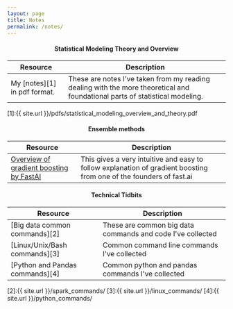```yaml
---
layout: page
title: Notes
permalink: /notes/
---
```


<center> <h4> Statistical Modeling Theory and Overview </h4> </center>

| Resource      | Description |
| ----------- | ----------- |
| My [notes][1] in pdf format.| These are notes I've taken from my reading dealing with the more theoretical and foundational parts of statistical modeling.         |

[1]:{{ site.url }}/pdfs/statistical_modeling_overview_and_theory.pdf

<center> <h4> Ensemble methods </h4> </center> 

| Resource      | Description |
| ----------- | ----------- |
| [Overview of gradient boosting by FastAI](https://explained.ai/gradient-boosting/index.html)  | This gives a very intuitive and easy to follow explanation of gradient boosting from one of the founders of fast.ai|

<center> <h4> Technical Tidbits </h4> </center>

| Resource      | Description |
| ----------- | ----------- |
| [Big data common commands][2]  | These are common big data commands and code I've collected |
| [Linux/Unix/Bash commands][3] | Common command line commands I've collected |
| [Python and Pandas commands][4] | Common python and pandas commands I've collected |



[2]:{{ site.url }}/spark_commands/
[3]:{{ site.url }}/linux_commands/
[4]:{{ site.url }}/python_commands/
